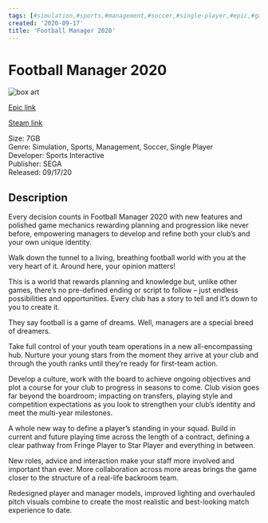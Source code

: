 ```yaml
---
tags: [#simulation,#sports,#management,#soccer,#single-player,#epic,#game,#owned,#pc]
created: '2020-09-17'
title: 'Football Manager 2020'
---
```

# Football Manager 2020

![box art](https://cdn1.epicgames.com/c1ccf2ba1bc1473abb6ca5168e1a670c/offer/EGS_FootballManager2020_SportsInteractive_S1-2560x1440-6b25387abd0583c79d71b2ee73008633.jpg?h=270&amp;resize=1&amp;w=480)

[Epic link](https://www.epicgames.com/store/en-US/p/football-manager-2020)

[Steam link](https://store.steampowered.com/app/1100750/Football_Manager_2020_Ingame_Editor/?snr=1_7_7_151_150_1)

Size: 7GB  
Genre: Simulation, Sports, Management, Soccer, Single Player  
Developer: Sports Interactive  
Publisher: SEGA  
Released: 09/17/20  

## Description

Every decision counts in Football Manager 2020 with new features and polished game mechanics rewarding planning and progression like never before, empowering managers to develop and refine both your club’s and your own unique identity.

Walk down the tunnel to a living, breathing football world with you at the very heart of it. Around here, your opinion matters! 

This is a world that rewards planning and knowledge but, unlike other games, there’s no pre-defined ending or script to follow – just endless possibilities and opportunities. Every club has a story to tell and it’s down to you to create it. 

They say football is a game of dreams. Well, managers are a special breed of dreamers. 

Take full control of your youth team operations in a new all-encompassing hub. Nurture your young stars from the moment they arrive at your club and through the youth ranks until they’re ready for first-team action.

Develop a culture, work with the board to achieve ongoing objectives and plot a course for your club to progress in seasons to come. Club vision goes far beyond the boardroom; impacting on transfers, playing style and competition expectations as you look to strengthen your club’s identity and meet the multi-year milestones.

A whole new way to define a player’s standing in your squad. Build in current and future playing time across the length of a contract, defining a clear pathway from Fringe Player to Star Player and everything in between.

New roles, advice and interaction make your staff more involved and important than ever. More collaboration across more areas brings the game closer to the structure of a real-life backroom team.

Redesigned player and manager models, improved lighting and overhauled pitch visuals combine to create the most realistic and best-looking match experience to date.
